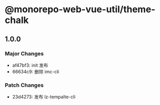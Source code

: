 # @monorepo-web-vue-util/theme-chalk

## 1.0.0

### Major Changes

- af47bf3: init 发布
- 66634c9: 删除 imc-cli

### Patch Changes

- 23d4273: 发布 lz-tempalte-cli
